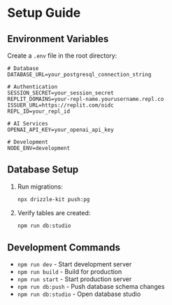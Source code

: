
# Setup Guide

## Environment Variables

Create a `.env` file in the root directory:

```env
# Database
DATABASE_URL=your_postgresql_connection_string

# Authentication
SESSION_SECRET=your_session_secret
REPLIT_DOMAINS=your-repl-name.yourusername.repl.co
ISSUER_URL=https://replit.com/oidc
REPL_ID=your_repl_id

# AI Services
OPENAI_API_KEY=your_openai_api_key

# Development
NODE_ENV=development
```

## Database Setup

1. Run migrations:
   ```bash
   npx drizzle-kit push:pg
   ```

2. Verify tables are created:
   ```bash
   npm run db:studio
   ```

## Development Commands

- `npm run dev` - Start development server
- `npm run build` - Build for production
- `npm run start` - Start production server
- `npm run db:push` - Push database schema changes
- `npm run db:studio` - Open database studio

